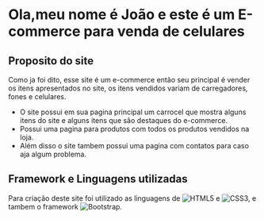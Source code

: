 # Ola,meu nome é João e este é um E-commerce para venda de celulares

## Proposito do site

Como ja foi dito, esse site é um e-commerce então seu principal é vender os itens apresentados no site, os itens vendidos variam de carregadores, fones e celulares.
* O site possui em sua pagina principal um carrocel que mostra alguns itens do site e alguns itens que são destaques do e-commerce.
* Possui uma pagina para produtos com todos os produtos vendidos na loja.
* Além disso o site tambem possui uma pagina com contatos para caso aja algum problema.

## Framework e Linguagens utilizadas

Para criação deste site foi utilizado as linguagens de ![HTML5](https://img.shields.io/badge/html5-%23E34F26.svg?style=for-the-badge&logo=html5&logoColor=white) e ![CSS3](https://img.shields.io/badge/css3-%231572B6.svg?style=for-the-badge&logo=css3&logoColor=white), e tambem o framework ![Bootstrap](https://img.shields.io/badge/bootstrap-%238511FA.svg?style=for-the-badge&logo=bootstrap&logoColor=white).
